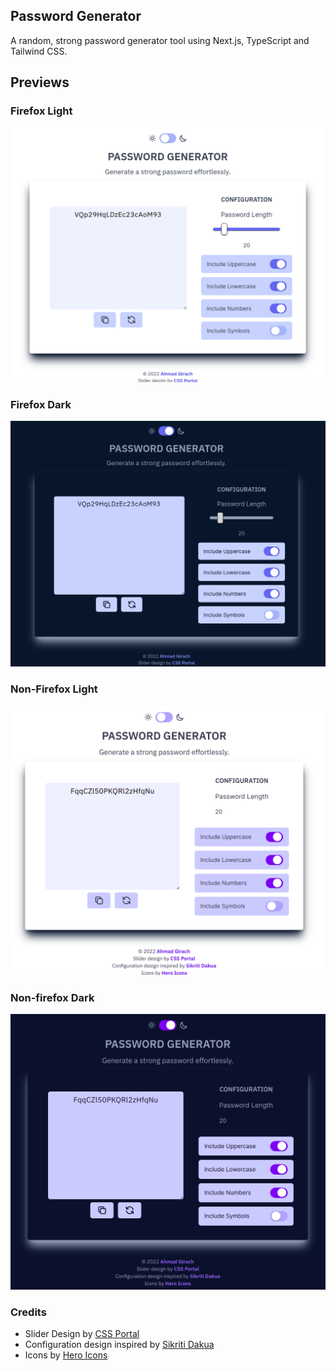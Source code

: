 ## Password Generator

A random, strong password generator tool using Next.js, TypeScript and Tailwind CSS.

## Previews

### Firefox Light

![Firefox light](public/screenshots/firefox_light.png)

### Firefox Dark

![Firefox dark](public/screenshots/firefox_dark.png)

### Non-Firefox Light

![Non-firefox light](public/screenshots/non_firefox_light.png)

### Non-firefox Dark

![Non-firefox dark](public/screenshots/non_firefox_dark.png)

### Credits

- Slider Design by [CSS Portal](https://www.cssportal.com/style-input-range)
- Configuration design inspired by [Sikriti Dakua](https://codepen.io/dev_loop/pen/vYYxvbz)
- Icons by [Hero Icons](https://heroicons.com)
